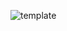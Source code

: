 ![template](https://raw.githubusercontent.com/ShriIraCatalog/resources-two/refs/heads/master/2025/04/20/20250420180318.png)
